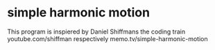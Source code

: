 # simple harmonic motion

This program is inspiered by Daniel Shiffmans the coding train youtube.com/shiffman respectively memo.tv/simple-harmonic-motion
